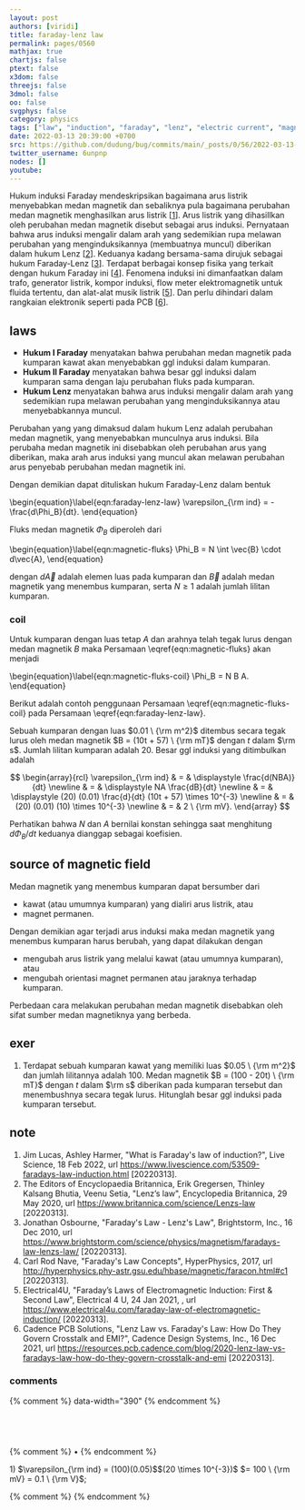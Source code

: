 ```yaml
---
layout: post
authors: [viridi]
title: faraday-lenz law
permalink: pages/0560
mathjax: true
chartjs: false
ptext: false
x3dom: false
threejs: false
3dmol: false
oo: false
svgphys: false
category: physics
tags: ["law", "induction", "faraday", "lenz", "electric current", "magnetic flux"]
date: 2022-03-13 20:39:00 +0700
src: https://github.com/dudung/bug/commits/main/_posts/0/56/2022-03-13-faraday-lenz-law.md
twitter_username: 6unpnp
nodes: []
youtube:
---
```

Hukum induksi Faraday mendeskripsikan bagaimana arus listrik menyebabkan medan magnetik dan sebaliknya pula bagaimana perubahan medan magnetik menghasilkan arus listrik [[1](#r01)]. Arus listrik yang dihasillkan oleh perubahan medan magnetik disebut sebagai arus induksi. Pernyataan bahwa arus induksi mengalir dalam arah yang sedemikian rupa melawan perubahan yang menginduksikannya (membuatnya muncul) diberikan dalam hukum Lenz [[2](#r02)]. Keduanya kadang bersama-sama dirujuk sebagai hukum Faraday-Lenz [[3](#r03)]. Terdapat berbagai konsep fisika yang terkait dengan hukum Faraday ini [[4](#r04)]. Fenomena induksi ini dimanfaatkan dalam trafo, generator listrik, kompor induksi, flow meter elektromagnetik untuk fluida tertentu, dan alat-alat musik listrik [[5](#r05)]. Dan perlu dihindari dalam rangkaian elektronik seperti pada PCB [[6](#r06)].


## laws
+ **Hukum I Faraday** menyatakan bahwa perubahan medan magnetik pada kumparan kawat akan menyebabkan ggl induksi dalam kumparan.
+ **Hukum II Faraday** menyatakan bahwa besar ggl induksi dalam kumparan sama dengan laju perubahan fluks pada kumparan.
+ **Hukum Lenz** menyatakan bahwa arus induksi mengalir dalam arah yang sedemikian rupa melawan perubahan yang menginduksikannya atau menyebabkannya muncul.

Perubahan yang yang dimaksud dalam hukum Lenz adalah perubahan medan magnetik, yang menyebabkan munculnya arus induksi. Bila perubaha medan magnetik ini disebabkan oleh perubahan arus yang diberikan, maka arah arus induksi yang muncul akan melawan perubahan arus penyebab perubahan medan magnetik ini.

Dengan demikian dapat dituliskan hukum Faraday-Lenz dalam bentuk

\begin{equation}\label{eqn:faraday-lenz-law}
\varepsilon_{\rm ind} = - \frac{d\Phi_B}{dt}.
\end{equation}

Fluks medan magnetik $\Phi_B$ diperoleh dari

\begin{equation}\label{eqn:magnetic-fluks}
\Phi_B = N \int \vec{B} \cdot d\vec{A},
\end{equation}

dengan $d\vec{A}$ adalah elemen luas pada kumparan dan $\vec{B}$ adalah medan magnetik yang menembus kumparan, serta $N \ge 1$ adalah jumlah lilitan kumparan.

### coil
Untuk kumparan dengan luas tetap $A$ dan arahnya telah tegak lurus dengan medan magnetik $B$ maka Persamaan \eqref{eqn:magnetic-fluks} akan menjadi

\begin{equation}\label{eqn:magnetic-fluks-coil}
\Phi_B = N B A.
\end{equation}

Berikut adalah contoh penggunaan Persamaan \eqref{eqn:magnetic-fluks-coil} pada Persamaan \eqref{eqn:faraday-lenz-law}.

Sebuah kumparan dengan luas $0.01 \ {\rm m^2}$ ditembus secara tegak lurus oleh medan magnetik $B = (10t + 57) \ {\rm mT}$ dengan $t$ dalam $\rm s$. Jumlah lilitan kumparan adalah $20$. Besar ggl induksi yang ditimbulkan adalah

$$
\begin{array}{rcl}
\varepsilon_{\rm ind} & = & \displaystyle \frac{d(NBA)}{dt} \newline
& = & \displaystyle NA \frac{dB}{dt} \newline
& = & \displaystyle (20) (0.01) \frac{d}{dt} (10t + 57) \times 10^{-3} \newline
& = & (20) (0.01) (10) \times 10^{-3} \newline
& = & 2 \ {\rm mV}.
\end{array}
$$

Perhatikan bahwa $N$ dan $A$ bernilai konstan sehingga saat menghitung $d\Phi_B/dt$ keduanya dianggap sebagai koefisien. 


## source of magnetic field
Medan magnetik yang menembus kumparan dapat bersumber dari
+ kawat (atau umumnya kumparan) yang dialiri arus listrik, atau
+ magnet permanen.

Dengan demikian agar terjadi arus induksi maka medan magnetik yang menembus kumparan harus berubah, yang dapat dilakukan dengan
+ mengubah arus listrik yang melalui kawat (atau umumnya kumparan), atau
+ mengubah orientasi magnet permanen atau jaraknya terhadap kumparan.

Perbedaan cara melakukan perubahan medan magnetik disebabkan oleh sifat sumber medan magnetiknya yang berbeda.


## exer
1. Terdapat sebuah kumparan kawat yang memiliki luas $0.05 \ {\rm m^2}$ dan jumlah lilitannya adalah $100$. Medan magnetik $B = (100 - 20t) \ {\rm mT}$ dengan $t$ dalam $\rm s$ diberikan pada kumparan tersebut dan menembushnya secara tegak lurus. Hitunglah besar ggl induksi pada kumparan tersebut.


## note
1. <a name='r01'></a>Jim Lucas, Ashley Harmer, "What is Faraday's law of induction?", Live Science, 18 Feb 2022, url <https://www.livescience.com/53509-faradays-law-induction.html> [20220313].
2. <a name='r02'></a>The Editors of Encyclopaedia Britannica, Erik Gregersen, Thinley Kalsang Bhutia, Veenu Setia, "Lenz’s law", Encyclopedia Britannica, 29 May 2020, url <https://www.britannica.com/science/Lenzs-law> [20220313].
3. <a name='r03'></a>Jonathan Osbourne, "Faraday's Law - Lenz's Law", Brightstorm, Inc., 16 Dec 2010, url <https://www.brightstorm.com/science/physics/magnetism/faradays-law-lenzs-law/> [20220313].
4. <a name='r04'></a>Carl Rod Nave, "Faraday's Law Concepts", HyperPhysics, 2017, url <http://hyperphysics.phy-astr.gsu.edu/hbase/magnetic/faracon.html#c1> [20220313].
5. <a name='r05'></a>Electrical4U, "Faraday’s Laws of Electromagnetic Induction: First & Second Law", Electrical 4 U, 24 Jan 2021, , url <https://www.electrical4u.com/faraday-law-of-electromagnetic-induction/> [20220313].
6. <a name='r06'></a>Cadence PCB Solutions, "Lenz Law vs. Faraday's Law: How Do They Govern Crosstalk and EMI?", Cadence Design Systems, Inc., 16 Dec 2021, url <https://resources.pcb.cadence.com/blog/2020-lenz-law-vs-faradays-law-how-do-they-govern-crosstalk-and-emi> [20220313].

### comments
{% comment %} data-width="390" {% endcomment %}


## &nbsp;
{% comment %} []() &bull; []() {% endcomment %}


<ans>
1) $\varepsilon_{\rm ind} = (100)(0.05)$$(20 \times 10^{-3})$ $= 100 \ {\rm mV} = 0.1 \ {\rm V}$; &nbsp;
</ans>


{% comment %}
{% endcomment %}
